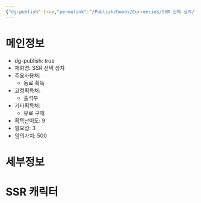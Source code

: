 ```yaml
---
{"dg-publish":true,"permalink":"/Publish/Goods/Currencies/SSR 선택 상자/"}
---
```


<span><span><h1 data-heading="메인정보" dir="auto">메인정보</h1></span></span><p><ul class="dataview dataview-ul dataview-result-object-ul"><li class="dataview dataview-li dataview-result-object-li">dg-publish: <span>true</span></li><li class="dataview dataview-li dataview-result-object-li">재화명: <span>SSR 선택 상자</span></li><li class="dataview dataview-li dataview-result-object-li">주요사용처: <ul class="dataview dataview-ul dataview-result-list-ul"><li class="dataview-result-list-li"><span>동료 획득</span></li></ul></li><li class="dataview dataview-li dataview-result-object-li">고정획득처: <ul class="dataview dataview-ul dataview-result-list-ul"><li class="dataview-result-list-li"><span>출석부</span></li></ul></li><li class="dataview dataview-li dataview-result-object-li">기타획득처: <ul class="dataview dataview-ul dataview-result-list-ul"><li class="dataview-result-list-li"><span>유료 구매</span></li></ul></li><li class="dataview dataview-li dataview-result-object-li">획득난이도: <span>9</span></li><li class="dataview dataview-li dataview-result-object-li">필요성: <span>3</span></li><li class="dataview dataview-li dataview-result-object-li">임의가치: <span>500</span></li></ul></p><span><span><h1 data-heading="세부정보" dir="auto">세부정보</h1></span></span>

# SSR 캐릭터 
